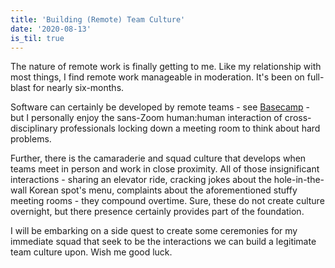 ```yaml
---
title: 'Building (Remote) Team Culture'
date: '2020-08-13'
is_til: true
---
```


The nature of remote work is finally getting to me. Like my relationship with most things, I find remote work manageable in moderation. It's been on full-blast for nearly six-months.

Software can certainly be developed by remote teams - see [Basecamp](https://basecamp.com/books/remote) - but I personally enjoy the sans-Zoom human:human interaction of cross-disciplinary professionals locking down a meeting room to think about hard problems.

Further, there is the camaraderie and squad culture that develops when teams meet in person and work in close proximity. All of those insignificant interactions - sharing an elevator ride, cracking jokes about the hole-in-the-wall Korean spot's menu, complaints about the aforementioned stuffy meeting rooms - they compound overtime. Sure, these do not create culture overnight, but there presence certainly provides part of the foundation.

I will be embarking on a side quest to create some ceremonies for my immediate squad that seek to be the interactions we can build a legitimate team culture upon. Wish me good luck.
